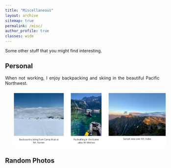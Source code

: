 ```yaml
---
title: "Miscellaneous"
layout: archive
sitemap: true
permalink: /misc/
author_profile: true
classes: wide
---
```


Some other stuff that you might find interesting.

## Personal


<p style="text-align: justify">
When not working, I enjoy backpacking and skiing in the beautiful Pacific Northwest. 
</p>


<img src="/assets/images/personal_photos.jpg" style="display:block;margin-bottom:25px;margin-left:auto;margin-right:auto;padding-left: 25px;padding-right: 25px;" z-index="1" /> 


## Random Photos



